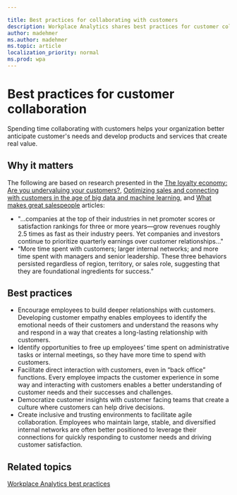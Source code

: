 ```yaml
---

title: Best practices for collaborating with customers
description: Workplace Analytics shares best practices for customer collaboration
author: madehmer
ms.author: madehmer
ms.topic: article
localization_priority: normal 
ms.prod: wpa
---
```


# Best practices for customer collaboration

Spending time collaborating with customers helps your organization better anticipate customer's needs and develop products and services that create real value.

## Why it matters

The following are based on research presented in the [The loyalty economy: Are you undervaluing your customers?](https://insights.office.com/business-performance/the-loyalty-economy-are-you-undervaluing-customers/), [Optimizing sales and connecting with customers in the age of big data and machine learning](https://insights.office.com/sales-excellence/optimizing-sales-workplace-analytics/), and [What makes great salespeople](https://insights.office.com/management-strategy/what-makes-great-salespeople/) articles:

* "...companies at the top of their industries in net promoter scores or satisfaction rankings for three or more years—grow revenues roughly 2.5 times as fast as their industry peers. Yet companies and investors continue to prioritize quarterly earnings over customer relationships..."
* “More time spent with customers; larger internal networks; and more time spent with managers and senior leadership. These three behaviors persisted regardless of region, territory, or sales role, suggesting that they are foundational ingredients for success.”

## Best practices

* Encourage employees to build deeper relationships with customers. Developing customer empathy enables employees to identify the emotional needs of their customers and understand the reasons why and respond in a way that creates a long-lasting  relationship with customers.
* Identify opportunities to free up employees’ time spent on administrative tasks or internal meetings, so they have more time to spend with customers.
* Facilitate direct interaction with customers, even in “back office” functions. Every employee impacts the customer experience in some way and interacting with customers enables a better understanding of customer needs and their successes and challenges.
* Democratize customer insights with customer facing teams that create a culture where customers can help drive decisions.
* Create inclusive and trusting environments to facilitate agile collaboration. Employees who maintain large, stable, and diversified internal networks are often better positioned to leverage their connections for quickly responding to customer needs and driving customer satisfaction.

## Related topics

[Workplace Analytics best practices](gm-best-practices.md)
